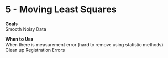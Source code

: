 # 5 - Moving Least Squares 

__Goals__ <br/>
Smooth Noisy Data <br/>

__When to Use__<br/>
When there is measurement error (hard to remove using statistic methods)<br/>
Clean up Registration Errors<br>



